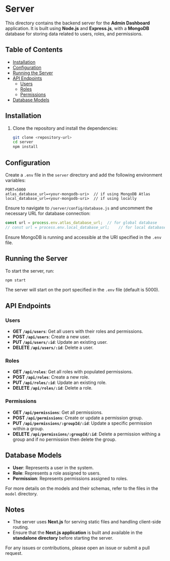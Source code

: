 
# Server

This directory contains the backend server for the **Admin Dashboard** application. It is built using **Node.js** and **Express.js**, with a **MongoDB** database for storing data related to users, roles, and permissions.

## Table of Contents

- [Installation](#installation)
- [Configuration](#configuration)
- [Running the Server](#running-the-server)
- [API Endpoints](#api-endpoints)
  - [Users](#users)
  - [Roles](#roles)
  - [Permissions](#permissions)
- [Database Models](#database-models)

## Installation

1. Clone the repository and install the dependencies:
   ```sh
   git clone <repository-url>
   cd server
   npm install
   ```

## Configuration

Create a `.env` file in the `server` directory and add the following environment variables:

```
PORT=5000
atlas_database_url=<your-mongodb-uri>  // if using MongoDB Atlas
local_database_url=<your-mongodb-uri>  // if using locally
```

Ensure to navigate to `/server/config/database.js` and uncomment the necessary URL for database connection:

```js
const url = process.env.atlas_database_url;  // for global database
// const url = process.env.local_database_url;    // for local database
```

Ensure MongoDB is running and accessible at the URI specified in the `.env` file.

## Running the Server

To start the server, run:

```sh
npm start
```

The server will start on the port specified in the `.env` file (default is 5000).

## API Endpoints

### Users
- **GET `/api/users`**: Get all users with their roles and permissions.
- **POST `/api/users`**: Create a new user.
- **PUT `/api/users/:id`**: Update an existing user.
- **DELETE `/api/users/:id`**: Delete a user.

### Roles
- **GET `/api/roles`**: Get all roles with populated permissions.
- **POST `/api/roles`**: Create a new role.
- **PUT `/api/roles/:id`**: Update an existing role.
- **DELETE `/api/roles/:id`**: Delete a role.

### Permissions
- **GET `/api/permissions`**: Get all permissions.
- **POST `/api/permissions`**: Create or update a permission group.
- **PUT `/api/permissions/:groupId/:id`**: Update a specific permission within a group.
- **DELETE `/api/permissions/:groupId/:id`**: Delete a permission withing a group and if no permission then delete the group.

## Database Models

- **User**: Represents a user in the system.
- **Role**: Represents a role assigned to users.
- **Permission**: Represents permissions assigned to roles.

For more details on the models and their schemas, refer to the files in the `model` directory.

## Notes

- The server uses **Next.js** for serving static files and handling client-side routing.
- Ensure that the **Next.js application** is built and available in the **standalone directory** before starting the server.
  
For any issues or contributions, please open an issue or submit a pull request.